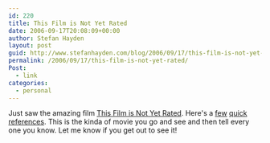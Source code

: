 ```yaml
---
id: 220
title: This Film is Not Yet Rated
date: 2006-09-17T20:08:09+00:00
author: Stefan Hayden
layout: post
guid: http://www.stefanhayden.com/blog/2006/09/17/this-film-is-not-yet-rated/
permalink: /2006/09/17/this-film-is-not-yet-rated/
Post:
  - link
categories:
  - personal
---
```

<p>Just saw the amazing film <a href="http://www3.ifctv.com/thisfilm/about.php">This Film is Not Yet Rated</a>. Here's a <a href="http://en.wikipedia.org/wiki/This_Film_Is_Not_Yet_Rated">few</a> <a href="http://www.rottentomatoes.com/m/this_film_is_not_yet_rated/">quick</a> <a href="http://www.boingboing.net/2006/09/16/this_film_is_not_rat.html">references</a>. This is the kinda of movie you go and see and then tell every one you know. Let me know if you get out to see it!
</p>
